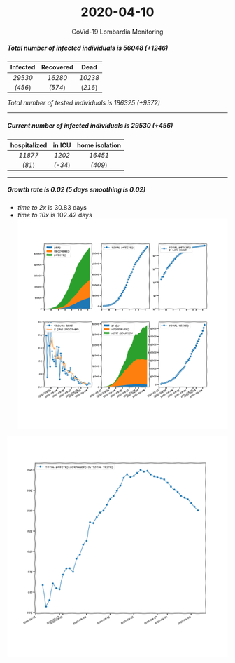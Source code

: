 <div align='center'>

# 2020-04-10
CoVid-19 Lombardia Monitoring
</div>

##### Total number of infected individuals is 56048 (+1246)
Infected | Recovered | Dead
:---: | :---: | :---:
*29530* | *16280* | *10238*
*(456*) | *(574*) | (*216*)

*Total number of tested individuals is 186325 (+9372)*
***
##### Current number of infected individuals is 29530 (+456)
hospitalized | in ICU | home isolation
:---: | :---: | :---:
*11877* |*1202* |*16451*
*(81*) |*(-34*) |*(409*)
***
##### Growth rate is 0.02 (5 days smoothing is 0.02)
- *time to 2x* is 30.83 days
- *time to 10x* is 102.42 days
![stats][stats]

![infected_normalized][infected_normalized]

[stats]: stats_Lombardia.png
[infected_normalized]: infected_normalized_Lombardia.png
